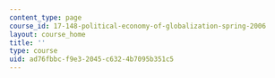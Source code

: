```yaml
---
content_type: page
course_id: 17-148-political-economy-of-globalization-spring-2006
layout: course_home
title: ''
type: course
uid: ad76fbbc-f9e3-2045-c632-4b7095b351c5
---
```

